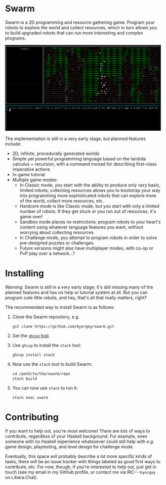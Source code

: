 Swarm
=====

Swarm is a 2D programming and resource gathering game. Program your
robots to explore the world and collect resources, which in turn
allows you to build upgraded robots that can run more interesting and
complex programs.

![](images/swarm.png)

The implementation is still in a very early stage, but planned
features include:

* 2D, infinite, procedurally generated worlds
* Simple yet powerful programming language based on the lambda
  calculus + recursion, with a command monad for describing
  first-class imperative actions
* In-game tutorial
* Multiple game modes:
    - In Classic mode, you start with the ability to produce only very
      basic, limited robots; collecting resources allows you to
      bootstrap your way into programming more sophisticated robots
      that can explore more of the world, collect more resources, etc.
    - Hardcore mode is like Classic mode, but you start with only a
      limited number of robots.  If they get stuck or you run out of
      resources, it's game over!
    - Sandbox mode places no restrictions: program robots to your
      heart's content using whatever language features you want,
      without worrying about collecting resources.
    - In Challenge mode, you attempt to program robots in order to
      solve pre-designed puzzles or challenges.
    - Future versions might also have multiplayer modes, with co-op or
      PvP play over a network...?

Installing
==========

Warning: Swarm is still in a very early stage; it's still missing many
of the planned features and has no help or tutorial system at all.
But you can program cute little robots, and hey, that's all that
really matters, right?

The recommended way to install Swarm is as follows:

1. Clone the Swarm repository, e.g.

       git clone https://github.com/byorgey/swarm.git

1. Get the [`ghcup` tool](https://www.haskell.org/ghcup/).
1. Use `ghcup` to install the `stack` tool:

       ghcup install stack

1. Now use the `stack` tool to build Swarm:

       cd /path/to/the/swarm/repo
       stack build

1. You can now use `stack` to run it:

       stack exec swarm

Contributing
============

If you want to help out, you're most welcome!  There are *lots* of
ways to contribute, regardless of your Haskell background.  For
example, even someone with no Haskell experience whatsoever could
still help with *e.g.* game design, playtesting, and level design for
challenge mode.

Eventually, this space will probably describe a lot more specific
kinds of tasks, there will be an issue tracker with things labeled as
good first ways to contribute, etc.  For now, though, if you're
interested to help out, just get in touch (see my email in my GitHub
profile, or contact me via IRC---`byorgey` on Libera.Chat).

